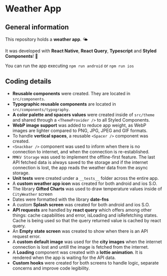 # Weather App

## General information

This repository holds a **weather app**. 🌤️

It was developed with **React Native**, **React Query**, **Typescript** and **Styled Components**! 🚀

You can run the app executing `npm run android` or `npm run ios`

## Coding details

- **Reusable components** were created. They are located in `src/components`.
- **Typographic reusable components** are located in `src/components/typography`.
- **A color palette and spacers values** were created inside of `src/theme` and shared through a `<ThemeProvider />` to all Styled Components.
- **WebP image support** was added to reduce app weight, as WebP images are lighter compared to PNG, JPG, JPEG and GIF formats.
- To handle **vertical spaces**, a reusable `<Spacer />` component was created.
- `<Snackbar />` component was used to inform when there is no connection to internet, and when the connection is re-established.
- `MMKV Storage` was used to implement the offline-first feature. The last API fetched data is always saved to the storage and if the internet connection is lost, the app reads the weather data from the async storage.
- **Unit tests** were created under a `__tests__` folder across the entire app.
- A **custom weather app icon** was created for both android and ios S.O.
- The library **Gifted Charts** was used to draw temperature values inside of `CityWeather` screen
- Dates were formatted with the library **date-fns**
- A custom **Splash screen** was created for both android and ios S.O.
- **API requests** are handled by **react query** which offers among other things: cache capabilities and error, isLoading and isRefetching states. Cache is being used so that the query returned value is cached by react query.
- An **Empty state screen** was created to show when there is an API request error.
- A **custom default image** was used for the **city images** when the internet connection is lost and untill the image is fetched from the internet.
- A **Loading** component was created with a **lottie animation**. It is rendered when the app is waiting for the API data.
- **Custom hooks** were created for both screens to handle logic, separate concerns and improve code legibility.
